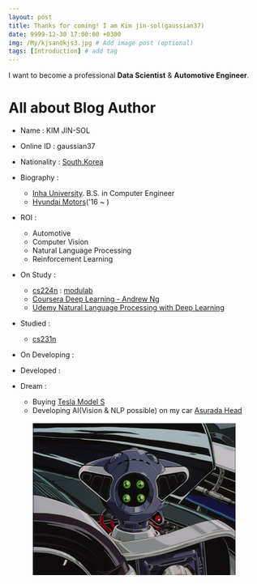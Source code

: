 ```yaml
---
layout: post
title: Thanks for coming! I am Kim jin-sol(gaussian37)
date: 9999-12-30 17:00:00 +0300
img: /My/kjsandkjs3.jpg # Add image post (optional)
tags: [Introduction] # add tag
---
```


I want to become a professional **Data Scientist** & **Automotive Engineer**.

# All about Blog Author

+ Name : KIM JIN-SOL

+ Online ID : gaussian37

+ Nationality : [South.Korea](https://en.wikipedia.org/wiki/South_Korea)

+ Biography :
    - [Inha University](http://www.inha.ac.kr/mbshome/mbs/eng/index.do). B.S. in Computer Engineer
    - [Hyundai Motors](https://www.hyundai.com/worldwide/en)('16 ~ )    

+ ROI :
    - Automotive    
    - Computer Vision
    - Natural Language Processing
    - Reinforcement Learning    
    
+ On Study :    
    - [cs224n](http://web.stanford.edu/class/cs224n/index.html) : [modulab](https://modu.event-us.kr/p/2441)
    - [Coursera Deep Learning - Andrew Ng](https://www.coursera.org/specializations/deep-learning) 
    - [Udemy Natural Language Processing with Deep Learning](https://www.udemy.com/natural-language-processing-with-deep-learning-in-python/learn/v4/overview)    
    
+ Studied : 
    - [cs231n](http://cs231n.stanford.edu/)
    
+ On Developing :

+ Developed :

+ Dream : 
    - Buying [Tesla Model S](https://www.tesla.com/models)
    - Developing AI(Vision & NLP possible) on my car [Asurada Head](https://namu.wiki/w/%EB%89%B4%20%EC%95%84%EC%8A%A4%EB%9D%BC%EB%8B%A4)<br>  
      ![Asurada Head](../assets/img/asurada.jpg) 
      
    

